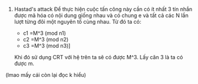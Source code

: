 1. Hastad's attack
   Để thực hiện cuộc tấn công này cần có ít nhất 3 tín nhắn được mã hóa có nội dung giống nhau và có chung e và tất cả các N lần lượt từng đôi một nguyên tố cùng nhau. Từ đó ta có:
   + c1 =M^3 (mod n1)
   + c2 =M^3 (mod n2)
   + c3 =M^3 (mod n3)]

   Khi đó sử dụng CRT với hệ trên ta sẽ có được M^3. Lấy căn 3 là ta có được m.

(lmao mấy cái còn lại đọc k hiểu)
